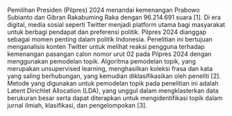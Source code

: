 Pemilihan Presiden (Pilpres) 2024 menandai kemenangan Prabowo Subianto dan Gibran Rakabuming Raka dengan 96.214.691 suara [1]. Di era digital, media sosial seperti Twitter menjadi platform utama bagi masyarakat untuk berbagi pendapat dan preferensi politik. Pilpres 2024 dianggap sebagai momen penting dalam politik Indonesia. Penelitian ini bertujuan menganalisis konten Twitter untuk melihat reaksi pengguna terhadap kemenangan pasangan calon nomor urut 02 pada Pilpres 2024 dengan menggunakan pemodelan topik. Algoritma pemodelan topik, yang merupakan unsupervised learning, menghasilkan koleksi frasa dan kata yang saling berhubungan, yang kemudian diklasifikasikan oleh peneliti [2]. Metode yang digunakan untuk pemodelan topik pada penelitian ini adalah Latent Dirichlet Allocation (LDA), yang unggul dalam mengklasterkan data berukuran besar serta dapat diterapkan untuk mengidentifikasi topik dalam jurnal ilmiah, klasifikasi, dan pengelompokan [3].
